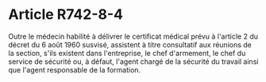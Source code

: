 # Article R742-8-4

Outre le médecin habilité à délivrer le certificat médical prévu à l'article 2 du décret du 6 août 1960 susvisé, assistent à titre consultatif aux réunions de la section, s'ils existent dans l'entreprise, le chef d'armement, le chef du service de sécurité ou, à défaut, l'agent chargé de la sécurité du travail ainsi que l'agent responsable de la formation.
